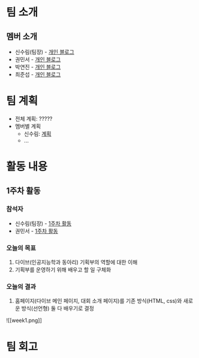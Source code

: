 # 팀 소개
## 멤버 소개
- 신수림(팀장) - [개인 블로그](/2021-하계-모각코/목표.html)
- 권민서 - [개인 블로그]()
- 박연진 - [개인 블로그]()
- 최준섭 - [개인 블로그]()

# 팀 계획
- 전체 계획: ?????
- 멤버별 계획
	- 신수림: [계획]()
	- ...

# 활동 내용

## 1주차 활동

### 참석자
- 신수림(팀장) - [1주차 활동](/2024-하계-모각코/모각코-1차시.html)
- 권민서 - [1주차 활동]()

### 오늘의 목표
1. 다이브(인공지능학과 동아리) 기획부의 역할에 대한 이해
3. 기획부를 운영하기 위해 배우고 할 일 구체화

### 오늘의 결과
1. 홈페이지(다이브 메인 페이지, 대회 소개 페이지)를 기존 방식(HTML, css)와 새로운 방식(선언형) 둘 다 배우기로 결정

![[week1.png]]

# 팀 회고
